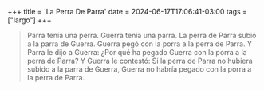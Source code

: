 +++
title = 'La Perra De Parra'
date = 2024-06-17T17:06:41-03:00
tags = ["largo"]
+++

> Parra tenía una perra. Guerra tenía una parra. La perra de Parra subió a la parra de Guerra. Guerra pegó con la porra a la perra de Parra. Y Parra le dijo a Guerra: ¿Por qué ha pegado Guerra con la porra a la perra de Parra? Y Guerra le contestó: Si la perra de Parra no hubiera subido a la parra de Guerra, Guerra no habría pegado con la porra a la perra de Parra.

<!--more-->
